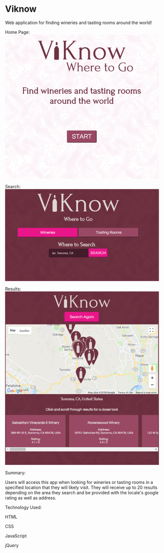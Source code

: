 # Viknow
Web application for finding wineries and tasting rooms around the world!

Home Page:
![alt text](https://github.com/RodrigoSantelices/Viknow/blob/master/ViknowPics/ViknowHome.PNG)

Search:
![alt text](https://github.com/RodrigoSantelices/Viknow/blob/master/ViknowPics/ViknowSearch.PNG)

Results:
![alt text](https://github.com/RodrigoSantelices/Viknow/blob/master/ViknowPics/ViknowResults.PNG)

Summary:

Users will access this app when looking for wineries or tasting rooms in a specified location that they will likely visit. They will receive up to 20 results depending on
the area they search and be provided with the locale's google rating as well as address.

Technology Used:

HTML

CSS

JavaScript

jQuery
